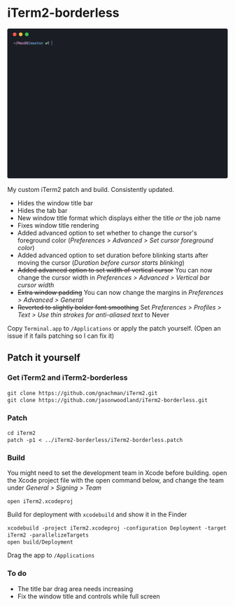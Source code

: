 # iTerm2-borderless

![iTerm2-borderless](https://github.com/anuragroy11/iTerm2-borderless/blob/master/Preview.png)

My custom iTerm2 patch and build. Consistently updated.

* Hides the window title bar
* Hides the tab bar
* New window title format which displays either the title *or* the job name
* Fixes window title rendering
* Added advanced option to set whether to change the cursor's foreground color (*Preferences > Advanced > Set cursor foreground color*)
* Added advanced option to set duration before blinking starts after moving the cursor (*Duration before cursor starts blinking*)
* ~~Added advanced option to set width of vertical cursor~~ You can now change the cursor width in *Preferences > Advanced > Vertical bar cursor width*
* ~~Extra window padding~~ You can now change the margins in *Preferences > Advanced > General*
* ~~Reverted to slightly bolder font smoothing~~ Set *Preferences > Profiles > Text > Use thin strokes for anti-aliased text* to Never

Copy `Terminal.app` to `/Applications` or apply the patch yourself. (Open an issue if it fails patching so I can fix it)

## Patch it yourself

### Get iTerm2 and iTerm2-borderless

```
git clone https://github.com/gnachman/iTerm2.git
git clone https://github.com/jasonwoodland/iTerm2-borderless.git
```

### Patch

```
cd iTerm2
patch -p1 < ../iTerm2-borderless/iTerm2-borderless.patch
```

### Build

You might need to set the development team in Xcode before building. open the Xcode project file with the open command below, and change the team under *General > Signing > Team*

```
open iTerm2.xcodeproj
```

Build for deployment with `xcodebuild` and show it in the Finder

```
xcodebuild -project iTerm2.xcodeproj -configuration Deployment -target iTerm2 -parallelizeTargets
open build/Deployment
```

Drag the app to `/Applications`

### To do

- The title bar drag area needs increasing
- Fix the window title and controls while full screen
